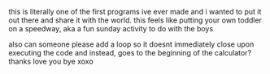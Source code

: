 this is literally one of the first programs ive ever made and i wanted to put it out there and share it with the world.
this feels like putting your own toddler on a speedway, aka a fun sunday activity to do with the boys

also can someone please add a loop so it doesnt immediately close upon executing the code and instead, goes to the beginning of the calculator? thanks love you bye xoxo
